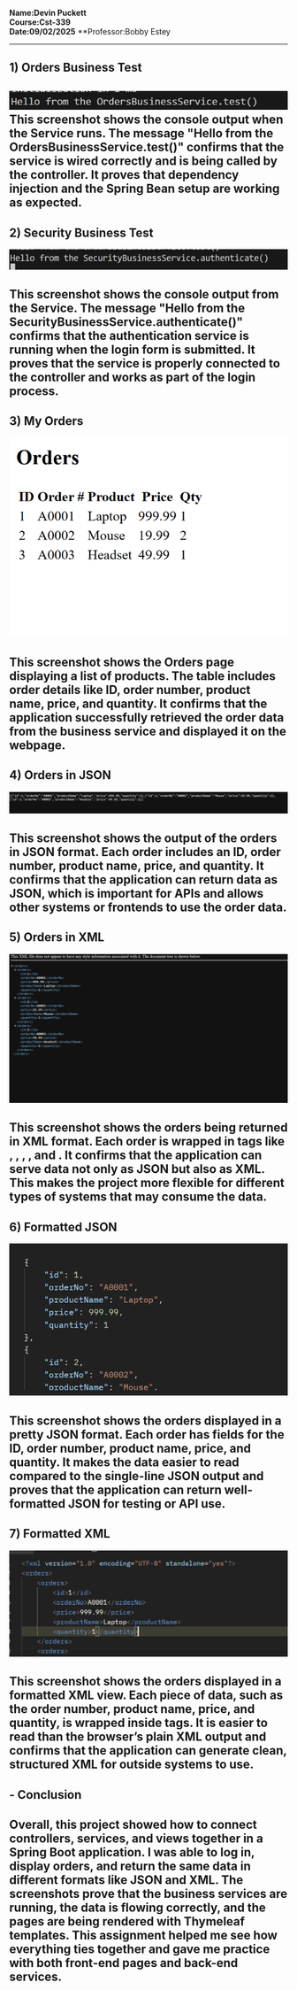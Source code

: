 
**Name:Devin Puckett**  
**Course:Cst-339**  
**Date:09/02/2025** 
**Professor:Bobby Estey


---

## 1)  Orders Business Test 
![Build success](orderbusiness.png)
This screenshot shows the console output when the Service runs. The message "Hello from the OrdersBusinessService.test()" confirms that the service is wired correctly and is being called by the controller. It proves that dependency injection and the Spring Bean setup are working as expected.
---

## 2)  Security Business Test
![Build success](securitybusiness.png)

This screenshot shows the console output from the Service. The message "Hello from the SecurityBusinessService.authenticate()" confirms that the authentication service is running when the login form is submitted. It proves that the service is properly connected to the controller and works as part of the login process.
---

## 3) My Orders
![Build success](orders.png)

This screenshot shows the Orders page displaying a list of products. The table includes order details like ID, order number, product name, price, and quantity. It confirms that the application successfully retrieved the order data from the business service and displayed it on the webpage.
---

## 4) Orders in JSON 
![Build success](json.png)

This screenshot shows the output of the orders in JSON format. Each order includes an ID, order number, product name, price, and quantity. It confirms that the application can return data as JSON, which is important for APIs and allows other systems or frontends to use the order data.
---

## 5) Orders in XML
![Build success](xml.png)

This screenshot shows the orders being returned in XML format. Each order is wrapped in tags like <id>, <orderNo>, <productName>, <price>, and <quantity>. It confirms that the application can serve data not only as JSON but also as XML. This makes the project more flexible for different types of systems that may consume the data.
---

## 6) Formatted JSON
![Build success](json2.png)

This screenshot shows the orders displayed in a pretty JSON format. Each order has fields for the ID, order number, product name, price, and quantity. It makes the data easier to read compared to the single-line JSON output and proves that the application can return well-formatted JSON for testing or API use.
---

## 7) Formatted XML 
![Build success](xml2.png)

This screenshot shows the orders displayed in a formatted XML view. Each piece of data, such as the order number, product name, price, and quantity, is wrapped inside tags. It is easier to read than the browser’s plain XML output and confirms that the application can generate clean, structured XML for outside systems to use.
---

## - Conclusion
Overall, this project showed how to connect controllers, services, and views together in a Spring Boot application. I was able to log in, display orders, and return the same data in different formats like JSON and XML. The screenshots prove that the business services are running, the data is flowing correctly, and the pages are being rendered with Thymeleaf templates. This assignment helped me see how everything ties together and gave me practice with both front-end pages and back-end services.
---
